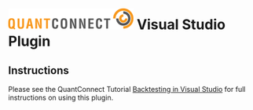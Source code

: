 ![alt tag](../Documentation/logo.white.small.png)
 Visual Studio Plugin
=========

## Instructions ##

Please see the QuantConnect Tutorial [Backtesting in Visual Studio](https://www.quantconnect.com/tutorials/open-source/backtesting-from-visual-studio) for full instructions on using this plugin.
